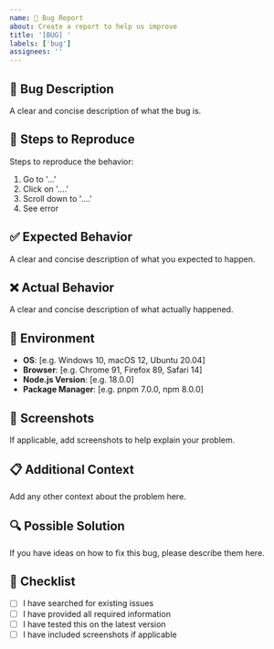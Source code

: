 ```yaml
---
name: 🐛 Bug Report
about: Create a report to help us improve
title: '[BUG] '
labels: ['bug']
assignees: ''
---
```


## 🐛 Bug Description
A clear and concise description of what the bug is.

## 🔄 Steps to Reproduce
Steps to reproduce the behavior:
1. Go to '...'
2. Click on '....'
3. Scroll down to '....'
4. See error

## ✅ Expected Behavior
A clear and concise description of what you expected to happen.

## ❌ Actual Behavior
A clear and concise description of what actually happened.

## 📱 Environment
- **OS**: [e.g. Windows 10, macOS 12, Ubuntu 20.04]
- **Browser**: [e.g. Chrome 91, Firefox 89, Safari 14]
- **Node.js Version**: [e.g. 18.0.0]
- **Package Manager**: [e.g. pnpm 7.0.0, npm 8.0.0]

## 📸 Screenshots
If applicable, add screenshots to help explain your problem.

## 📋 Additional Context
Add any other context about the problem here.

## 🔍 Possible Solution
If you have ideas on how to fix this bug, please describe them here.

## 📝 Checklist
- [ ] I have searched for existing issues
- [ ] I have provided all required information
- [ ] I have tested this on the latest version
- [ ] I have included screenshots if applicable
